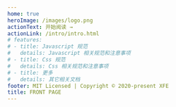 ```yaml
---
home: true 
heroImage: /images/logo.png
actionText: 开始阅读 →
actionLink: /intro/intro.html
# features:
# - title: Javascript 规范 
#   details: Javascript 相关规范和注意事项
# - title: Css 规范
#   details: Css 相关规范和注意事项
# - title: 更多
#   details: 其它相关文档
footer: MIT Licensed | Copyright © 2020-present XFE 
title: FRONT PAGE
---
```

